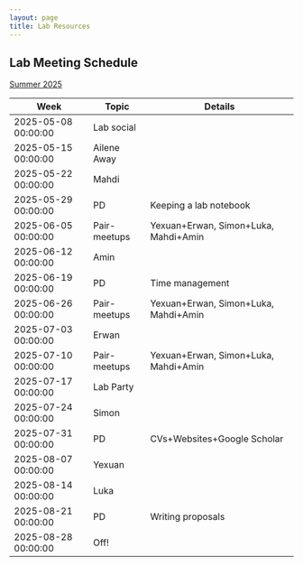 ```yaml
---
layout: page
title: Lab Resources
---
```


## Lab Meeting Schedule

[Summer 2025](https://docs.google.com/spreadsheets/d/11Gyb1py_lyBuCbnBhWrvRXIxfu3-h_lU_pnKv8MOtA8/edit?usp=sharing)

| Week                | Topic        | Details                              |
|--------------------|-------------|-------------------------------------|
| 2025-05-08 00:00:00 | Lab social   |                                     |
| 2025-05-15 00:00:00 | Ailene Away  |                                     |
| 2025-05-22 00:00:00 | Mahdi        |                                     |
| 2025-05-29 00:00:00 | PD           | Keeping a lab notebook               |
| 2025-06-05 00:00:00 | Pair-meetups | Yexuan+Erwan, Simon+Luka, Mahdi+Amin |
| 2025-06-12 00:00:00 | Amin         |                                     |
| 2025-06-19 00:00:00 | PD           | Time management                      |
| 2025-06-26 00:00:00 | Pair-meetups | Yexuan+Erwan, Simon+Luka, Mahdi+Amin |
| 2025-07-03 00:00:00 | Erwan        |                                     |
| 2025-07-10 00:00:00 | Pair-meetups | Yexuan+Erwan, Simon+Luka, Mahdi+Amin |
| 2025-07-17 00:00:00 | Lab Party    |                                     |
| 2025-07-24 00:00:00 | Simon        |                                     |
| 2025-07-31 00:00:00 | PD           | CVs+Websites+Google Scholar          |
| 2025-08-07 00:00:00 | Yexuan       |                                     |
| 2025-08-14 00:00:00 | Luka         |                                     |
| 2025-08-21 00:00:00 | PD           | Writing proposals                    |
| 2025-08-28 00:00:00 | Off!         |                                     |

